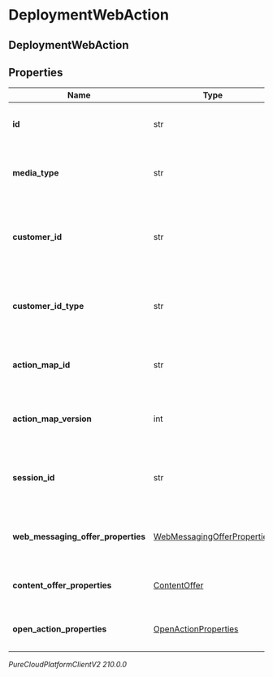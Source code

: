 # DeploymentWebAction

## DeploymentWebAction

## Properties

|Name | Type | Description | Notes|
|------------ | ------------- | ------------- | -------------|
| **id** | str | System-generated UUID for the action. | |
| **media_type** | str | Action media type used to deliver the action. | |
| **customer_id** | str | ID string of the customer that the action was triggered for. | [optional] |
| **customer_id_type** | str | Type of the customer ID that the action was triggered for. | [optional] |
| **action_map_id** | str | ID of the action map that triggered the action. | |
| **action_map_version** | int | Version of the action map that triggered the action. | |
| **session_id** | str | ID of the session that the action was triggered for. | |
| **web_messaging_offer_properties** | [WebMessagingOfferProperties](WebMessagingOfferProperties) | Web messaging offer specific properties. | [optional] |
| **content_offer_properties** | [ContentOffer](ContentOffer) | Content offer specific properties. | [optional] |
| **open_action_properties** | [OpenActionProperties](OpenActionProperties) | Open action specific properties. | [optional] |



_PureCloudPlatformClientV2 210.0.0_
